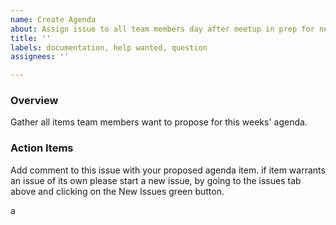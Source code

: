 ```yaml
---
name: Create Agenda
about: Assign issue to all team members day after meetup in prep for next meetup
title: ''
labels: documentation, help wanted, question
assignees: ''

---
```


### Overview
Gather all items team members want to propose for this weeks' agenda.

### Action Items
Add comment to this issue with your proposed agenda item. if item warrants an issue of its own please start a new issue, by going to the issues tab above and clicking on the New Issues green button.

a
